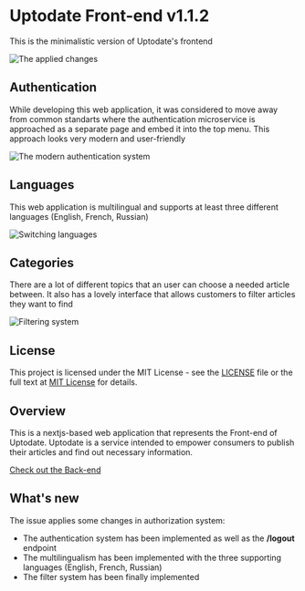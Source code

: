 # Uptodate Front-end v1.1.2

This is the minimalistic version of Uptodate's frontend

![The applied changes](/git/search.gif)

## Authentication

While developing this web application, it was considered to move away from common standarts where the authentication microservice is approached as a separate page and embed it into the top menu. This approach looks very modern and user-friendly

![The modern authentication system](/git/sign-in.gif)

## Languages

This web application is multilingual and supports at least three different languages (English, French, Russian)

![Switching languages](/git/languages.gif)

## Categories

There are a lot of different topics that an user can choose a needed article between. 
It also has a lovely interface that allows customers to filter articles they want to find

![Filtering system](/git/categories.gif)

## License

This project is licensed under the MIT License - see the [LICENSE](LICENSE) file or the full text at [MIT License](https://opensource.org/licenses/MIT) for details.

## Overview

This is a nextjs-based web application that represents the Front-end of Uptodate. 
Uptodate is a service intended to empower consumers to publish their articles and find out necessary information.

[Check out the Back-end](https://github.com/Artem340dev/Uptodate)

## What's new

The issue applies some changes in authorization system:
  - The authentication system has been implemented as well as the **/logout** endpoint
  - The multilingualism has been implemented with the three supporting languages (English, French, Russian)
  - The filter system has been finally implemented
